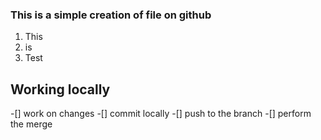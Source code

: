 ### This is a simple creation of file on github

1. This
2. is
3. Test

## Working locally

-[] work on changes
-[] commit locally
-[] push to the branch
-[] perform the merge